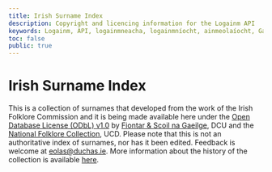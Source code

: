 ```yaml
---
title: Irish Surname Index
description: Copyright and licencing information for the Logainm API
keywords: Logainm, API, logainmneacha, logainmníocht, ainmeolaíocht, Gaeilge, Fiontar & Scoil na Gaeilge, DCU
toc: false
public: true
---
```


# Irish Surname Index

This is a collection of surnames that developed from the work of the Irish Folklore Commission and it is being made available here under the [Open Database License (ODbL) v1.0](https://opendatacommons.org/licenses/odbl/summary/) by [Fiontar & Scoil na Gaeilge](https://www.dcu.ie/fiontar_scoilnagaeilge/gaeilge/index.shtml), DCU and the [National Folklore Collection](http://www.ucd.ie/irishfolklore/en/), UCD. Please note that this is not an authoritative index of surnames, nor has it been edited. Feedback is welcome at <eolas@duchas.ie>. More information about the history of the collection is available [here](https://www.duchas.ie/en/info/nom).
